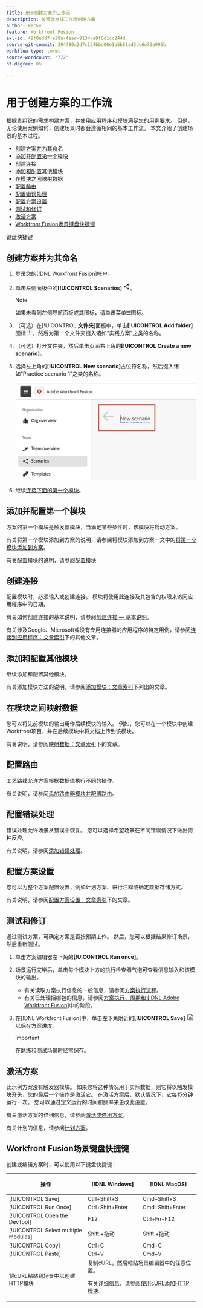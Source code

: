 ```yaml
---
title: 用于创建方案的工作流
description: 按照此常规工作流创建方案
author: Becky
feature: Workfront Fusion
exl-id: 49f8edd7-e29a-4ead-9134-a9f0d1cc244d
source-git-commit: 394f80a2d7c124bbd00e1a5b51ad3dc6e73a996b
workflow-type: tm+mt
source-wordcount: '772'
ht-degree: 0%

---
```


# 用于创建方案的工作流

根据贵组织的需求构建方案，并使用应用程序和模块满足您的用例要求。 但是，无论使用案例如何，创建场景时都会遵循相同的基本工作流。 本文介绍了创建场景的基本过程。


* [创建方案并为其命名](#create-and-name-the-scenario)
* [添加并配置第一个模块](#configure-the-first-module)
* [创建连接](#create-connections)
* [添加和配置其他模块](#add-and-configure-additional-modules)
* [在模块之间映射数据](#map-data-between-modules)
* [配置路由](#configure-routing)
* [配置错误处理](#configure-error-handling)
* [配置方案设置](#onfigure-scenario-settings)
* [测试和修订](#test-and-revise)
* [激活方案](#activate-the-scenario)
* [Workfront Fusion场景键盘快捷键](#workfront-fusion-scenario-keyboard-shortcuts)

键盘快捷键



## 创建方案并为其命名

1. 登录您的[!DNL Workfront Fusion]帐户。
1. 单击左侧面板中的&#x200B;**[!UICONTROL Scenarios]** ![方案图标](assets/scenarios-icon.png)。

   >[!NOTE]
   >
   >如果未看到左侧导航面板或其图标，请单击菜单![菜单](assets/main-menu-icon-left-nav.png)图标。

1. （可选）在&#x200B;[!UICONTROL **文件夹**]&#x200B;面板中，单击&#x200B;**[!UICONTROL Add folder]**&#x200B;图标![添加文件夹图标](assets/add-folder-icon.png)，然后为第一个文件夹键入诸如“实践方案”之类的名称。

1. （可选）打开文件夹，然后单击页面右上角的&#x200B;**[!UICONTROL Create a new scenario]**。

1. 选择左上角的&#x200B;**[!UICONTROL New scenario]**&#x200B;占位符名称，然后键入诸如“Practice scenario 1”之类的名称。

   ![命名方案](assets/name-the-scenario.png)

1. 继续[连接下面的第一个模块](#2-connect-the-first-module)。

## 添加并配置第一个模块

方案的第一个模块是触发器模块，当满足某些条件时，该模块将启动方案。

有关将第一个模块添加到方案的说明，请参阅将模块添加到方案一文中的[将第一个模块添加到方案](/help/workfront-fusion/create-scenarios/add-modules/add-a-module-basic.md#add-the-first-module-to-a-scenario)。

有关配置模块的说明，请参阅[配置模块](/help/workfront-fusion/create-scenarios/add-modules/configure-a-modules-settings.md)

## 创建连接

配置模块时，必须输入或创建连接。 模块将使用此连接及其包含的权限来访问应用程序中的日期。

有关如何创建连接的基本说明，请参阅[创建连接 — 基本说明](/help/workfront-fusion/create-scenarios/connect-to-apps/connect-to-fusion-general.md)。

有关涉及Google、Microsoft或没有专用连接器的应用程序的特定用例，请参阅[连接到应用程序：文章索引](/help/workfront-fusion/create-scenarios/connect-to-apps/connect-to-apps-toc.md)下的其他文章。

## 添加和配置其他模块

继续添加和配置其他模块。

有关添加模块方法的说明，请参阅[添加模块：文章索引](/help/workfront-fusion/create-scenarios/add-modules/add-modules-toc.md)下列出的文章。

## 在模块之间映射数据

您可以将先前模块的输出用作后续模块的输入。 例如，您可以在一个模块中创建Workfront项目，并在后续模块中将文档上传到该模块。

有关说明，请参阅[映射数据：文章索引](/help/workfront-fusion/create-scenarios/map-data/map-data-toc.md)下的文章。

## 配置路由

工艺路线允许方案根据数据值执行不同的操作。

有关说明，请参阅[添加路由器模块并配置路由](/help/workfront-fusion/create-scenarios/add-modules/router-module.md)。

## 配置错误处理

错误处理允许场景从错误中恢复。 您可以选择希望场景在不同错误情况下做出何种反应。

有关说明，请参阅[添加错误处理](/help/workfront-fusion/create-scenarios/config-error-handling/error-handling.md)。

## 配置方案设置

您可以为整个方案配置设置，例如计划方案、进行注释或确定数据存储方式。

有关说明，请参阅[配置方案设置：文章索引](/help/workfront-fusion/create-scenarios/config-scenarios-settings/config-scenario-settings-toc.md)下的文章。

## 测试和修订

通过测试方案，可确定方案是否按预期工作。 然后，您可以根据结果修订场景，然后重新测试。

1. 单击方案编辑器左下角的&#x200B;**[!UICONTROL Run once]**。
1. 场景运行完毕后，单击每个模块上方的执行检查器气泡可查看信息输入和该模块的输出。

   * 有关读取方案执行信息的一般信息，请参阅[方案执行流程](/help/workfront-fusion/references/scenarios/scenario-execution-flow.md)。
   * 有关已处理捆绑包的信息，请参阅[方案执行、周期和 [!DNL Adobe Workfront Fusion]](/help/workfront-fusion/references/scenarios/scenario-execution-cycles-phases.md)中的阶段。

1. 在[!DNL Workfront Fusion]中，单击左下角附近的&#x200B;**[!UICONTROL Save]** ![保存图标](assets/save-icon.png)以保存方案进度。

   >[!IMPORTANT]
   >
   >在磨练和测试场景时经常保存。

## 激活方案

此示例方案没有触发器模块。 如果您将这种情况用于实际数据，则它将以触发模块开头，您的最后一个操作是激活它。 在激活方案后，默认情况下，它每15分钟运行一次。 您可以通过定义运行的时间和频率来更改此设置。

有关激活方案的详细信息，请参阅[激活或停用方案](/help/workfront-fusion/manage-scenarios/activate-deactivate-scenarios.md)。

有关计划的信息，请参阅[计划方案](/help/workfront-fusion/create-scenarios/config-scenarios-settings/schedule-a-scenario.md)。

## Workfront Fusion场景键盘快捷键

创建或编辑方案时，可以使用以下键盘快捷键：

<table style="table-layout:auto"> 
 <col data-mc-conditions=""> 
 <col data-mc-conditions=""> 
 <col data-mc-conditions=""> 
 <thead> 
  <tr> 
   <th> <p>操作</p> </th> 
   <th>[!DNL Windows]</th> 
   <th> <p>[!DNL MacOS]</p> </th> 
  </tr> 
 </thead> 
 <tbody> 
  <tr> 
   <td role="rowheader">[!UICONTROL Save] </td> 
   <td>Ctrl+Shift+S</td> 
   <td>Cmd+Shift+S</span> </td> 
  </tr> 
  <tr> 
   <td role="rowheader">[!UICONTROL Run Once]</td> 
   <td>Ctrl+Shift+Enter</td> 
   <td>Cmd+Shift+Enter</span> </td> 
  </tr> 
  <tr> 
   <td role="rowheader">[!UICONTROL Open the DevTool]</td> 
   <td>F12</td> 
   <td>Ctrl+Fn+F12</span> </td> 
  </tr> 
  <tr> 
   <td role="rowheader">[!UICONTROL Select multiple modules]</td> 
   <td>Shift +拖动</td> 
   <td>Shift +拖动</span> </td> 
  </tr> 
  <tr> 
   <td role="rowheader">[!UICONTROL Copy]</td> 
   <td>Ctrl+C</td> 
   <td>Cmd+C</span> </td> 
  </tr> 
  <tr> 
   <td role="rowheader">[!UICONTROL Paste]</td> 
   <td>Ctrl+V</td> 
   <td>Cmd+V</span> </td> 
  </tr> 
  <tr> 
   <td role="rowheader">将cURL粘贴到场景中以创建HTTP模块</td> 
   <td colspan="2">复制cURL，然后粘贴场景编辑器中的任意位置。<p>有关详细信息，请参阅<a href="/help/workfront-fusion/create-scenarios/add-modules/use-curl-create-http.md">使用cURL添加HTTP模块</a>。</td> 
  </tr> 
 </tbody> 
</table>





